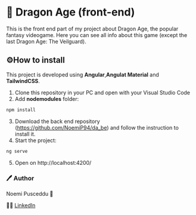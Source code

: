 # 🐉 Dragon Age (front-end)

This is the front end part of my project about Dragon Age, the popular fantasy videogame. Here you can see all info about this game (except the last Dragon Age: The Veilguard).
 

## ⚙️How to install
This project is developed using **Angular**,**Angulat Material**  and **TailwindCSS**.

1) Clone this repository in your PC and open with your Visual Studio Code
2) Add **nodemodules** folder:
```bash
npm install
```
3) Download the back end repository (https://github.com/NoemiP94/da_be) and follow the instruction to install it.
4) Start the project:
```bash
ng serve
```
5) Open on http://localhost:4200/

### 🖊️ Author

Noemi Pusceddu 🦋

🧑‍💻 [LinkedIn](https://www.linkedin.com/in/noemi-pusceddu-developer/)
